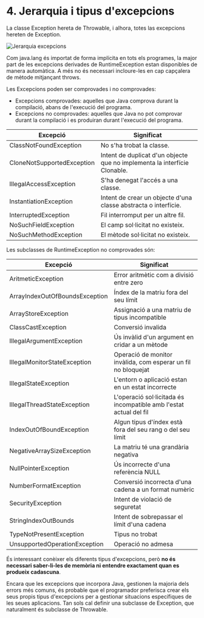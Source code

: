 # 4. Jerarquia i tipus d'excepcions

La classe Exception hereta de Throwable, i alhora, totes las excepcions hereten de Exception.

![Jerarquia excepcions](/uf9/Jerarquia_excepcions.jpg)

Com java.lang és importat de forma implícita en tots els programes, la major part de les excepcions derivades de RuntimeException estan disponibles de manera automàtica. A més no és necessari incloure-les en cap capçalera de mètode mitjançant throws.

Les Excepcions poden ser comprovades i no comprovades:

- Excepcions comprovades: aquelles que Java comprova durant la compilació, abans de l'execució del programa.
- Excepcions no comprovades: aquelles que Java no pot comprovar durant la compilació i es produiran durant l'execució del programa.

| Excepció                     | Significat                                                                 |
|------------------------------|---------------------------------------------------------------------------|
| ClassNotFoundException       | No s'ha trobat la classe.                                                  |
| CloneNotSupportedException   | Intent de duplicat d'un objecte que no implementa la interfície Clonable.  |
| IllegalAccessException       | S'ha denegat l'accés a una classe.                                         |
| InstantiationException       | Intent de crear un objecte d'una classe abstracta o interfície.            |
| InterruptedException         | Fil interromput per un altre fil.                                          |
| NoSuchFieldException         | El camp sol·licitat no existeix.                                           |
| NoSuchMethodException        | El mètode sol·licitat no existeix.                                         |

Les subclasses de RuntimeException no comprovades són:

| Excepció | Significat |
|-----------|------------|
| AritmeticException | Error aritmètic com a divisió entre zero |
| ArrayIndexOutOfBoundsException | Índex de la matriu fora del seu límit |
| ArrayStoreException | Assignació a una matriu de tipus incompatible |
| ClassCastException | Conversió invalida |
| IllegalArgumentException | Ús invàlid d'un argument en cridar a un mètode |
| IllegalMonitorStateException | Operació de monitor invàlida, com esperar un fil no bloquejat |
| IllegalStateException | L'entorn o aplicació estan en un estat incorrecte |
| IllegalThreadStateException | L'operació sol·licitada és incompatible amb l'estat actual del fil |
| IndexOutOfBoundException | Algun tipus d'índex està fora del seu rang o del seu límit |
| NegativeArraySizeException | La matriu té una grandària negativa |
| NullPointerException | Ús incorrecte d'una referència NULL |
| NumberFormatException | Conversió incorrecta d'una cadena a un format numèric |
| SecurityException | Intent de violació de seguretat |
| StringIndexOutBounds | Intent de sobrepassar el límit d'una cadena |
| TypeNotPresentException | Tipus no trobat |
| UnsupportedOperationException | Operació no admesa |

És interessant conèixer els diferents tipus d'excepcions, però **no és necessari saber-li-les de memòria ni entendre exactament quan es produeix cadascuna**.

Encara que les excepcions que incorpora Java, gestionen la majoria dels errors més comuns, és probable que el programador preferisca crear els seus propis tipus d'excepcions per a gestionar situacions específiques de les seues aplicacions. Tan sols cal definir una subclasse de Exception, que naturalment és subclasse de Throwable.
